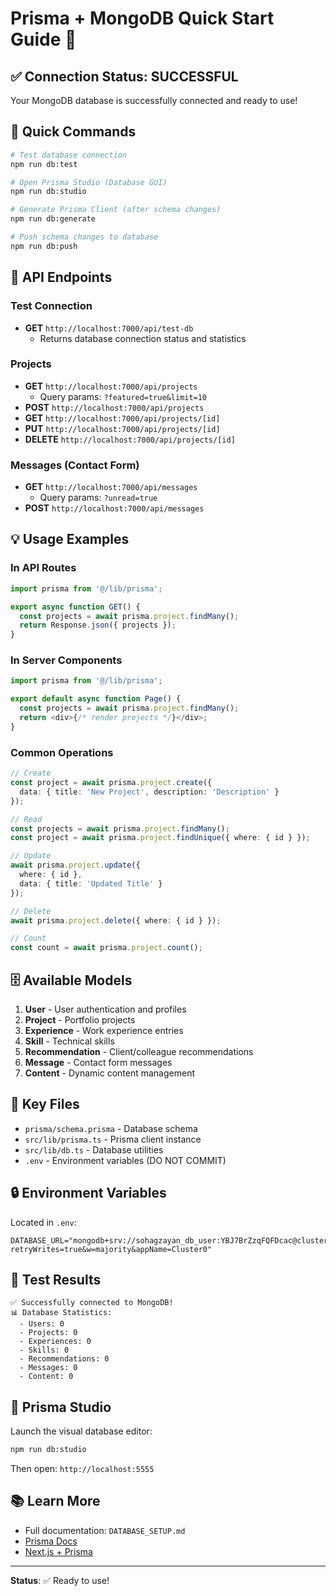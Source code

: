 # Prisma + MongoDB Quick Start Guide 🚀

## ✅ Connection Status: SUCCESSFUL

Your MongoDB database is successfully connected and ready to use!

## 🎯 Quick Commands

```bash
# Test database connection
npm run db:test

# Open Prisma Studio (Database GUI)
npm run db:studio

# Generate Prisma Client (after schema changes)
npm run db:generate

# Push schema changes to database
npm run db:push
```

## 📡 API Endpoints

### Test Connection
- **GET** `http://localhost:7000/api/test-db`
  - Returns database connection status and statistics

### Projects
- **GET** `http://localhost:7000/api/projects`
  - Query params: `?featured=true&limit=10`
- **POST** `http://localhost:7000/api/projects`
- **GET** `http://localhost:7000/api/projects/[id]`
- **PUT** `http://localhost:7000/api/projects/[id]`
- **DELETE** `http://localhost:7000/api/projects/[id]`

### Messages (Contact Form)
- **GET** `http://localhost:7000/api/messages`
  - Query params: `?unread=true`
- **POST** `http://localhost:7000/api/messages`

## 💡 Usage Examples

### In API Routes
```typescript
import prisma from '@/lib/prisma';

export async function GET() {
  const projects = await prisma.project.findMany();
  return Response.json({ projects });
}
```

### In Server Components
```typescript
import prisma from '@/lib/prisma';

export default async function Page() {
  const projects = await prisma.project.findMany();
  return <div>{/* render projects */}</div>;
}
```

### Common Operations
```typescript
// Create
const project = await prisma.project.create({
  data: { title: 'New Project', description: 'Description' }
});

// Read
const projects = await prisma.project.findMany();
const project = await prisma.project.findUnique({ where: { id } });

// Update
await prisma.project.update({
  where: { id },
  data: { title: 'Updated Title' }
});

// Delete
await prisma.project.delete({ where: { id } });

// Count
const count = await prisma.project.count();
```

## 🗄️ Available Models

1. **User** - User authentication and profiles
2. **Project** - Portfolio projects
3. **Experience** - Work experience entries
4. **Skill** - Technical skills
5. **Recommendation** - Client/colleague recommendations
6. **Message** - Contact form messages
7. **Content** - Dynamic content management

## 📁 Key Files

- `prisma/schema.prisma` - Database schema
- `src/lib/prisma.ts` - Prisma client instance
- `src/lib/db.ts` - Database utilities
- `.env` - Environment variables (DO NOT COMMIT)

## 🔒 Environment Variables

Located in `.env`:
```env
DATABASE_URL="mongodb+srv://sohagzayan_db_user:YBJ7BrZzqFQFDcac@cluster0.klulhla.mongodb.net/sohagzayan_db_user?retryWrites=true&w=majority&appName=Cluster0"
```

## 🧪 Test Results

```
✅ Successfully connected to MongoDB!
📊 Database Statistics:
  - Users: 0
  - Projects: 0
  - Experiences: 0
  - Skills: 0
  - Recommendations: 0
  - Messages: 0
  - Content: 0
```

## 🎨 Prisma Studio

Launch the visual database editor:
```bash
npm run db:studio
```

Then open: `http://localhost:5555`

## 📚 Learn More

- Full documentation: `DATABASE_SETUP.md`
- [Prisma Docs](https://www.prisma.io/docs)
- [Next.js + Prisma](https://www.prisma.io/nextjs)

---

**Status**: ✅ Ready to use!

